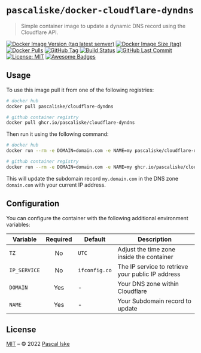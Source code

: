 # `pascaliske/docker-cloudflare-dyndns`

> Simple container image to update a dynamic DNS record using the Cloudflare API.

[![Docker Image Version (tag latest semver)](https://img.shields.io/docker/v/pascaliske/cloudflare-dyndns/latest?style=flat-square)](https://hub.docker.com/r/pascaliske/cloudflare-dyndns) [![Docker Image Size (tag)](https://img.shields.io/docker/image-size/pascaliske/cloudflare-dyndns/latest?style=flat-square)](https://hub.docker.com/r/pascaliske/cloudflare-dyndns) [![Docker Pulls](https://img.shields.io/docker/pulls/pascaliske/cloudflare-dyndns?style=flat-square)](https://hub.docker.com/r/pascaliske/cloudflare-dyndns) [![GitHub Tag](https://img.shields.io/github/v/tag/pascaliske/docker-cloudflare-dyndns?style=flat-square)](https://github.com/pascaliske/docker-cloudflare-dyndns) [![Build Status](https://img.shields.io/github/workflow/status/pascaliske/docker-cloudflare-dyndns/Image/master?label=build&style=flat-square)](https://github.com/pascaliske/docker-cloudflare-dyndns/actions) [![GitHub Last Commit](https://img.shields.io/github/last-commit/pascaliske/docker-cloudflare-dyndns?style=flat-square)](https://github.com/pascaliske/docker-cloudflare-dyndns) [![License: MIT](https://img.shields.io/badge/License-MIT-blue.svg?style=flat-square)](https://opensource.org/licenses/MIT) [![Awesome Badges](https://img.shields.io/badge/badges-awesome-green.svg?style=flat-square)](https://github.com/Naereen/badges)

## Usage

To use this image pull it from one of the following registries:

```bash
# docker hub
docker pull pascaliske/cloudflare-dyndns

# github container registry
docker pull ghcr.io/pascaliske/cloudflare-dyndns
```

Then run it using the following command:

```bash
# docker hub
docker run --rm -e DOMAIN=domain.com -e NAME=my pascaliske/cloudflare-dyndns

# github container registry
docker run --rm -e DOMAIN=domain.com -e NAME=my ghcr.io/pascaliske/cloudflare-dyndns
```

This will update the subdomain record `my.domain.com` in the DNS zone `domain.com` with your current IP address.

## Configuration

You can configure the container with the following additional environment variables:

| Variable     | Required | Default       | Description                                       |
| ------------ | :------: | ------------- | ------------------------------------------------- |
| `TZ`         |    No    | `UTC`         | Adjust the time zone inside the container         |
| `IP_SERVICE` |    No    | `ifconfig.co` | The IP service to retrieve your public IP address |
| `DOMAIN`     |   Yes    | -             | Your DNS zone within Cloudflare                   |
| `NAME`       |   Yes    | -             | Your Subdomain record to update                   |

## License

[MIT](LICENSE.md) – © 2022 [Pascal Iske](https://pascaliske.dev)
